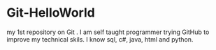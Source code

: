 # Git-HelloWorld
my 1st repository on Git .
I am self taught programmer trying GitHub to improve my
 technical skils.
 I know sql, c#, java, html and python.
